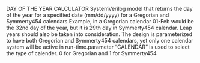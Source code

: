 DAY OF THE YEAR CALCULATOR 
SystemVerilog model that returns the day of
the year for a specified date (mm/dd/yyyy) for a Gregorian and Symmerty454 calendars.Example, in a
Gregorian calendar 01-Feb would be the 32nd day of the year, but it is 29th day in Symmerty454
calendar. Leap years should also be taken into consideration. The design is parameterized to have both Gregorian and Symmerty454 calendars, yet only one
calendar system will be active in run-time.parameter “CALENDAR”  is used to select the type of calender. 0 for Gregorian and 1 for Symmerty454
